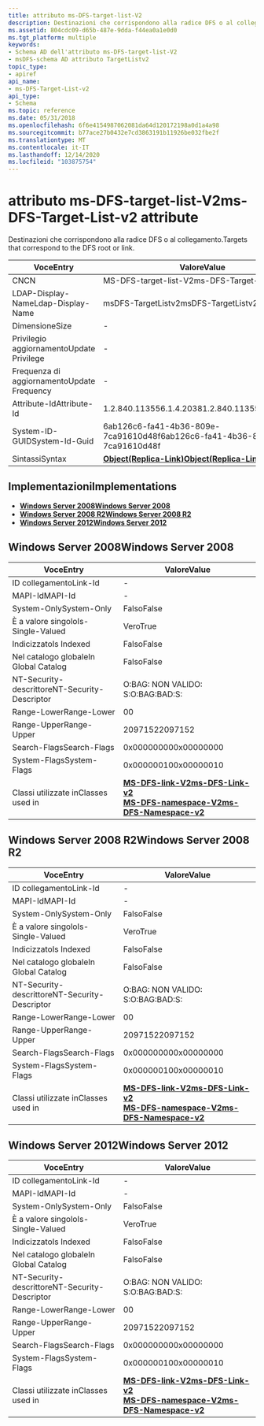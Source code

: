 ```yaml
---
title: attributo ms-DFS-target-list-V2
description: Destinazioni che corrispondono alla radice DFS o al collegamento.
ms.assetid: 804cdc09-d65b-487e-9dda-f44ea0a1e0d0
ms.tgt_platform: multiple
keywords:
- Schema AD dell'attributo ms-DFS-target-list-V2
- msDFS-schema AD attributo TargetListv2
topic_type:
- apiref
api_name:
- ms-DFS-Target-List-v2
api_type:
- Schema
ms.topic: reference
ms.date: 05/31/2018
ms.openlocfilehash: 6f6e4154987062081da64d120172198a0d1a4a98
ms.sourcegitcommit: b77ace27b0432e7cd3863191b11926be032fbe2f
ms.translationtype: MT
ms.contentlocale: it-IT
ms.lasthandoff: 12/14/2020
ms.locfileid: "103875754"
---
```

# <a name="ms-dfs-target-list-v2-attribute"></a><span data-ttu-id="be026-105">attributo ms-DFS-target-list-V2</span><span class="sxs-lookup"><span data-stu-id="be026-105">ms-DFS-Target-List-v2 attribute</span></span>

<span data-ttu-id="be026-106">Destinazioni che corrispondono alla radice DFS o al collegamento.</span><span class="sxs-lookup"><span data-stu-id="be026-106">Targets that correspond to the DFS root or link.</span></span>



| <span data-ttu-id="be026-107">Voce</span><span class="sxs-lookup"><span data-stu-id="be026-107">Entry</span></span> | <span data-ttu-id="be026-108">Valore</span><span class="sxs-lookup"><span data-stu-id="be026-108">Value</span></span> |
|-------------------|-------------------------------------------------------|
| <span data-ttu-id="be026-109">CN</span><span class="sxs-lookup"><span data-stu-id="be026-109">CN</span></span>                | <span data-ttu-id="be026-110">MS-DFS-target-list-V2</span><span class="sxs-lookup"><span data-stu-id="be026-110">ms-DFS-Target-List-v2</span></span>                                 |
| <span data-ttu-id="be026-111">LDAP-Display-Name</span><span class="sxs-lookup"><span data-stu-id="be026-111">Ldap-Display-Name</span></span> | <span data-ttu-id="be026-112">msDFS-TargetListv2</span><span class="sxs-lookup"><span data-stu-id="be026-112">msDFS-TargetListv2</span></span>                                    |
| <span data-ttu-id="be026-113">Dimensione</span><span class="sxs-lookup"><span data-stu-id="be026-113">Size</span></span>              | \-                                                    |
| <span data-ttu-id="be026-114">Privilegio aggiornamento</span><span class="sxs-lookup"><span data-stu-id="be026-114">Update Privilege</span></span>  | \-                                                    |
| <span data-ttu-id="be026-115">Frequenza di aggiornamento</span><span class="sxs-lookup"><span data-stu-id="be026-115">Update Frequency</span></span>  | \-                                                    |
| <span data-ttu-id="be026-116">Attribute-Id</span><span class="sxs-lookup"><span data-stu-id="be026-116">Attribute-Id</span></span>      | <span data-ttu-id="be026-117">1.2.840.113556.1.4.2038</span><span class="sxs-lookup"><span data-stu-id="be026-117">1.2.840.113556.1.4.2038</span></span>                               |
| <span data-ttu-id="be026-118">System-ID-GUID</span><span class="sxs-lookup"><span data-stu-id="be026-118">System-Id-Guid</span></span>    | <span data-ttu-id="be026-119">6ab126c6-fa41-4b36-809e-7ca91610d48f</span><span class="sxs-lookup"><span data-stu-id="be026-119">6ab126c6-fa41-4b36-809e-7ca91610d48f</span></span>                  |
| <span data-ttu-id="be026-120">Sintassi</span><span class="sxs-lookup"><span data-stu-id="be026-120">Syntax</span></span>            | [<span data-ttu-id="be026-121">**Object(Replica-Link)**</span><span class="sxs-lookup"><span data-stu-id="be026-121">**Object(Replica-Link)**</span></span>](s-object-replica-link.md) |



## <a name="implementations"></a><span data-ttu-id="be026-122">Implementazioni</span><span class="sxs-lookup"><span data-stu-id="be026-122">Implementations</span></span>

-   [<span data-ttu-id="be026-123">**Windows Server 2008**</span><span class="sxs-lookup"><span data-stu-id="be026-123">**Windows Server 2008**</span></span>](#windows-server-2008)
-   [<span data-ttu-id="be026-124">**Windows Server 2008 R2**</span><span class="sxs-lookup"><span data-stu-id="be026-124">**Windows Server 2008 R2**</span></span>](#windows-server-2008-r2)
-   [<span data-ttu-id="be026-125">**Windows Server 2012**</span><span class="sxs-lookup"><span data-stu-id="be026-125">**Windows Server 2012**</span></span>](#windows-server-2012)

## <a name="windows-server-2008"></a><span data-ttu-id="be026-126">Windows Server 2008</span><span class="sxs-lookup"><span data-stu-id="be026-126">Windows Server 2008</span></span>



| <span data-ttu-id="be026-127">Voce</span><span class="sxs-lookup"><span data-stu-id="be026-127">Entry</span></span> | <span data-ttu-id="be026-128">Valore</span><span class="sxs-lookup"><span data-stu-id="be026-128">Value</span></span> |
|------------------------|-------------------------------------------------------------------------------------------------------------------|
| <span data-ttu-id="be026-129">ID collegamento</span><span class="sxs-lookup"><span data-stu-id="be026-129">Link-Id</span></span>                | \-                                                                                                                |
| <span data-ttu-id="be026-130">MAPI-Id</span><span class="sxs-lookup"><span data-stu-id="be026-130">MAPI-Id</span></span>                | \-                                                                                                                |
| <span data-ttu-id="be026-131">System-Only</span><span class="sxs-lookup"><span data-stu-id="be026-131">System-Only</span></span>            | <span data-ttu-id="be026-132">Falso</span><span class="sxs-lookup"><span data-stu-id="be026-132">False</span></span>                                                                                                             |
| <span data-ttu-id="be026-133">È a valore singolo</span><span class="sxs-lookup"><span data-stu-id="be026-133">Is-Single-Valued</span></span>       | <span data-ttu-id="be026-134">Vero</span><span class="sxs-lookup"><span data-stu-id="be026-134">True</span></span>                                                                                                              |
| <span data-ttu-id="be026-135">Indicizzato</span><span class="sxs-lookup"><span data-stu-id="be026-135">Is Indexed</span></span>             | <span data-ttu-id="be026-136">Falso</span><span class="sxs-lookup"><span data-stu-id="be026-136">False</span></span>                                                                                                             |
| <span data-ttu-id="be026-137">Nel catalogo globale</span><span class="sxs-lookup"><span data-stu-id="be026-137">In Global Catalog</span></span>      | <span data-ttu-id="be026-138">Falso</span><span class="sxs-lookup"><span data-stu-id="be026-138">False</span></span>                                                                                                             |
| <span data-ttu-id="be026-139">NT-Security-descrittore</span><span class="sxs-lookup"><span data-stu-id="be026-139">NT-Security-Descriptor</span></span> | <span data-ttu-id="be026-140">O:BAG: NON VALIDO: S:</span><span class="sxs-lookup"><span data-stu-id="be026-140">O:BAG:BAD:S:</span></span>                                                                                                      |
| <span data-ttu-id="be026-141">Range-Lower</span><span class="sxs-lookup"><span data-stu-id="be026-141">Range-Lower</span></span>            | <span data-ttu-id="be026-142">0</span><span class="sxs-lookup"><span data-stu-id="be026-142">0</span></span>                                                                                                                 |
| <span data-ttu-id="be026-143">Range-Upper</span><span class="sxs-lookup"><span data-stu-id="be026-143">Range-Upper</span></span>            | <span data-ttu-id="be026-144">2097152</span><span class="sxs-lookup"><span data-stu-id="be026-144">2097152</span></span>                                                                                                           |
| <span data-ttu-id="be026-145">Search-Flags</span><span class="sxs-lookup"><span data-stu-id="be026-145">Search-Flags</span></span>           | <span data-ttu-id="be026-146">0x00000000</span><span class="sxs-lookup"><span data-stu-id="be026-146">0x00000000</span></span>                                                                                                        |
| <span data-ttu-id="be026-147">System-Flags</span><span class="sxs-lookup"><span data-stu-id="be026-147">System-Flags</span></span>           | <span data-ttu-id="be026-148">0x00000010</span><span class="sxs-lookup"><span data-stu-id="be026-148">0x00000010</span></span>                                                                                                        |
| <span data-ttu-id="be026-149">Classi utilizzate in</span><span class="sxs-lookup"><span data-stu-id="be026-149">Classes used in</span></span>        | [<span data-ttu-id="be026-150">**MS-DFS-link-V2**</span><span class="sxs-lookup"><span data-stu-id="be026-150">**ms-DFS-Link-v2**</span></span>](c-msdfs-linkv2.md)<br/> [<span data-ttu-id="be026-151">**MS-DFS-namespace-V2**</span><span class="sxs-lookup"><span data-stu-id="be026-151">**ms-DFS-Namespace-v2**</span></span>](c-msdfs-namespacev2.md)<br/> |



## <a name="windows-server-2008-r2"></a><span data-ttu-id="be026-152">Windows Server 2008 R2</span><span class="sxs-lookup"><span data-stu-id="be026-152">Windows Server 2008 R2</span></span>



| <span data-ttu-id="be026-153">Voce</span><span class="sxs-lookup"><span data-stu-id="be026-153">Entry</span></span> | <span data-ttu-id="be026-154">Valore</span><span class="sxs-lookup"><span data-stu-id="be026-154">Value</span></span> |
|------------------------|-------------------------------------------------------------------------------------------------------------------|
| <span data-ttu-id="be026-155">ID collegamento</span><span class="sxs-lookup"><span data-stu-id="be026-155">Link-Id</span></span>                | \-                                                                                                                |
| <span data-ttu-id="be026-156">MAPI-Id</span><span class="sxs-lookup"><span data-stu-id="be026-156">MAPI-Id</span></span>                | \-                                                                                                                |
| <span data-ttu-id="be026-157">System-Only</span><span class="sxs-lookup"><span data-stu-id="be026-157">System-Only</span></span>            | <span data-ttu-id="be026-158">Falso</span><span class="sxs-lookup"><span data-stu-id="be026-158">False</span></span>                                                                                                             |
| <span data-ttu-id="be026-159">È a valore singolo</span><span class="sxs-lookup"><span data-stu-id="be026-159">Is-Single-Valued</span></span>       | <span data-ttu-id="be026-160">Vero</span><span class="sxs-lookup"><span data-stu-id="be026-160">True</span></span>                                                                                                              |
| <span data-ttu-id="be026-161">Indicizzato</span><span class="sxs-lookup"><span data-stu-id="be026-161">Is Indexed</span></span>             | <span data-ttu-id="be026-162">Falso</span><span class="sxs-lookup"><span data-stu-id="be026-162">False</span></span>                                                                                                             |
| <span data-ttu-id="be026-163">Nel catalogo globale</span><span class="sxs-lookup"><span data-stu-id="be026-163">In Global Catalog</span></span>      | <span data-ttu-id="be026-164">Falso</span><span class="sxs-lookup"><span data-stu-id="be026-164">False</span></span>                                                                                                             |
| <span data-ttu-id="be026-165">NT-Security-descrittore</span><span class="sxs-lookup"><span data-stu-id="be026-165">NT-Security-Descriptor</span></span> | <span data-ttu-id="be026-166">O:BAG: NON VALIDO: S:</span><span class="sxs-lookup"><span data-stu-id="be026-166">O:BAG:BAD:S:</span></span>                                                                                                      |
| <span data-ttu-id="be026-167">Range-Lower</span><span class="sxs-lookup"><span data-stu-id="be026-167">Range-Lower</span></span>            | <span data-ttu-id="be026-168">0</span><span class="sxs-lookup"><span data-stu-id="be026-168">0</span></span>                                                                                                                 |
| <span data-ttu-id="be026-169">Range-Upper</span><span class="sxs-lookup"><span data-stu-id="be026-169">Range-Upper</span></span>            | <span data-ttu-id="be026-170">2097152</span><span class="sxs-lookup"><span data-stu-id="be026-170">2097152</span></span>                                                                                                           |
| <span data-ttu-id="be026-171">Search-Flags</span><span class="sxs-lookup"><span data-stu-id="be026-171">Search-Flags</span></span>           | <span data-ttu-id="be026-172">0x00000000</span><span class="sxs-lookup"><span data-stu-id="be026-172">0x00000000</span></span>                                                                                                        |
| <span data-ttu-id="be026-173">System-Flags</span><span class="sxs-lookup"><span data-stu-id="be026-173">System-Flags</span></span>           | <span data-ttu-id="be026-174">0x00000010</span><span class="sxs-lookup"><span data-stu-id="be026-174">0x00000010</span></span>                                                                                                        |
| <span data-ttu-id="be026-175">Classi utilizzate in</span><span class="sxs-lookup"><span data-stu-id="be026-175">Classes used in</span></span>        | [<span data-ttu-id="be026-176">**MS-DFS-link-V2**</span><span class="sxs-lookup"><span data-stu-id="be026-176">**ms-DFS-Link-v2**</span></span>](c-msdfs-linkv2.md)<br/> [<span data-ttu-id="be026-177">**MS-DFS-namespace-V2**</span><span class="sxs-lookup"><span data-stu-id="be026-177">**ms-DFS-Namespace-v2**</span></span>](c-msdfs-namespacev2.md)<br/> |



## <a name="windows-server-2012"></a><span data-ttu-id="be026-178">Windows Server 2012</span><span class="sxs-lookup"><span data-stu-id="be026-178">Windows Server 2012</span></span>



| <span data-ttu-id="be026-179">Voce</span><span class="sxs-lookup"><span data-stu-id="be026-179">Entry</span></span> | <span data-ttu-id="be026-180">Valore</span><span class="sxs-lookup"><span data-stu-id="be026-180">Value</span></span> |
|------------------------|-------------------------------------------------------------------------------------------------------------------|
| <span data-ttu-id="be026-181">ID collegamento</span><span class="sxs-lookup"><span data-stu-id="be026-181">Link-Id</span></span>                | \-                                                                                                                |
| <span data-ttu-id="be026-182">MAPI-Id</span><span class="sxs-lookup"><span data-stu-id="be026-182">MAPI-Id</span></span>                | \-                                                                                                                |
| <span data-ttu-id="be026-183">System-Only</span><span class="sxs-lookup"><span data-stu-id="be026-183">System-Only</span></span>            | <span data-ttu-id="be026-184">Falso</span><span class="sxs-lookup"><span data-stu-id="be026-184">False</span></span>                                                                                                             |
| <span data-ttu-id="be026-185">È a valore singolo</span><span class="sxs-lookup"><span data-stu-id="be026-185">Is-Single-Valued</span></span>       | <span data-ttu-id="be026-186">Vero</span><span class="sxs-lookup"><span data-stu-id="be026-186">True</span></span>                                                                                                              |
| <span data-ttu-id="be026-187">Indicizzato</span><span class="sxs-lookup"><span data-stu-id="be026-187">Is Indexed</span></span>             | <span data-ttu-id="be026-188">Falso</span><span class="sxs-lookup"><span data-stu-id="be026-188">False</span></span>                                                                                                             |
| <span data-ttu-id="be026-189">Nel catalogo globale</span><span class="sxs-lookup"><span data-stu-id="be026-189">In Global Catalog</span></span>      | <span data-ttu-id="be026-190">Falso</span><span class="sxs-lookup"><span data-stu-id="be026-190">False</span></span>                                                                                                             |
| <span data-ttu-id="be026-191">NT-Security-descrittore</span><span class="sxs-lookup"><span data-stu-id="be026-191">NT-Security-Descriptor</span></span> | <span data-ttu-id="be026-192">O:BAG: NON VALIDO: S:</span><span class="sxs-lookup"><span data-stu-id="be026-192">O:BAG:BAD:S:</span></span>                                                                                                      |
| <span data-ttu-id="be026-193">Range-Lower</span><span class="sxs-lookup"><span data-stu-id="be026-193">Range-Lower</span></span>            | <span data-ttu-id="be026-194">0</span><span class="sxs-lookup"><span data-stu-id="be026-194">0</span></span>                                                                                                                 |
| <span data-ttu-id="be026-195">Range-Upper</span><span class="sxs-lookup"><span data-stu-id="be026-195">Range-Upper</span></span>            | <span data-ttu-id="be026-196">2097152</span><span class="sxs-lookup"><span data-stu-id="be026-196">2097152</span></span>                                                                                                           |
| <span data-ttu-id="be026-197">Search-Flags</span><span class="sxs-lookup"><span data-stu-id="be026-197">Search-Flags</span></span>           | <span data-ttu-id="be026-198">0x00000000</span><span class="sxs-lookup"><span data-stu-id="be026-198">0x00000000</span></span>                                                                                                        |
| <span data-ttu-id="be026-199">System-Flags</span><span class="sxs-lookup"><span data-stu-id="be026-199">System-Flags</span></span>           | <span data-ttu-id="be026-200">0x00000010</span><span class="sxs-lookup"><span data-stu-id="be026-200">0x00000010</span></span>                                                                                                        |
| <span data-ttu-id="be026-201">Classi utilizzate in</span><span class="sxs-lookup"><span data-stu-id="be026-201">Classes used in</span></span>        | [<span data-ttu-id="be026-202">**MS-DFS-link-V2**</span><span class="sxs-lookup"><span data-stu-id="be026-202">**ms-DFS-Link-v2**</span></span>](c-msdfs-linkv2.md)<br/> [<span data-ttu-id="be026-203">**MS-DFS-namespace-V2**</span><span class="sxs-lookup"><span data-stu-id="be026-203">**ms-DFS-Namespace-v2**</span></span>](c-msdfs-namespacev2.md)<br/> |



 

 





